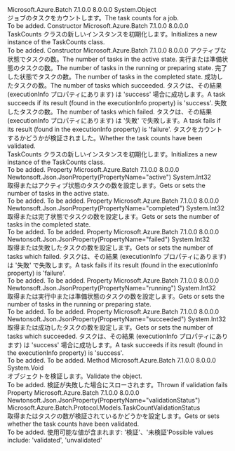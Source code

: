 <Type Name="TaskCounts" FullName="Microsoft.Azure.Batch.Protocol.Models.TaskCounts">
  <TypeSignature Language="C#" Value="public class TaskCounts" />
  <TypeSignature Language="ILAsm" Value=".class public auto ansi beforefieldinit TaskCounts extends System.Object" />
  <TypeSignature Language="DocId" Value="T:Microsoft.Azure.Batch.Protocol.Models.TaskCounts" />
  <TypeSignature Language="VB.NET" Value="Public Class TaskCounts" />
  <TypeSignature Language="F#" Value="type TaskCounts = class" />
  <AssemblyInfo>
    <AssemblyName>Microsoft.Azure.Batch</AssemblyName>
    <AssemblyVersion>7.1.0.0</AssemblyVersion>
    <AssemblyVersion>8.0.0.0</AssemblyVersion>
  </AssemblyInfo>
  <Base>
    <BaseTypeName>System.Object</BaseTypeName>
  </Base>
  <Interfaces />
  <Docs>
    <summary>
            <span data-ttu-id="3511c-101">ジョブのタスクをカウントします。</span><span class="sxs-lookup"><span data-stu-id="3511c-101">The task counts for a job.</span></span>
            </summary>
    <remarks>To be added.</remarks>
  </Docs>
  <Members>
    <Member MemberName=".ctor">
      <MemberSignature Language="C#" Value="public TaskCounts ();" />
      <MemberSignature Language="ILAsm" Value=".method public hidebysig specialname rtspecialname instance void .ctor() cil managed" />
      <MemberSignature Language="DocId" Value="M:Microsoft.Azure.Batch.Protocol.Models.TaskCounts.#ctor" />
      <MemberSignature Language="VB.NET" Value="Public Sub New ()" />
      <MemberType>Constructor</MemberType>
      <AssemblyInfo>
        <AssemblyName>Microsoft.Azure.Batch</AssemblyName>
        <AssemblyVersion>7.1.0.0</AssemblyVersion>
        <AssemblyVersion>8.0.0.0</AssemblyVersion>
      </AssemblyInfo>
      <Parameters />
      <Docs>
        <summary>
            <span data-ttu-id="3511c-102">TaskCounts クラスの新しいインスタンスを初期化します。</span><span class="sxs-lookup"><span data-stu-id="3511c-102">Initializes a new instance of the TaskCounts class.</span></span>
            </summary>
        <remarks>To be added.</remarks>
      </Docs>
    </Member>
    <Member MemberName=".ctor">
      <MemberSignature Language="C#" Value="public TaskCounts (int active, int running, int completed, int succeeded, int failed, Microsoft.Azure.Batch.Protocol.Models.TaskCountValidationStatus validationStatus);" />
      <MemberSignature Language="ILAsm" Value=".method public hidebysig specialname rtspecialname instance void .ctor(int32 active, int32 running, int32 completed, int32 succeeded, int32 failed, valuetype Microsoft.Azure.Batch.Protocol.Models.TaskCountValidationStatus validationStatus) cil managed" />
      <MemberSignature Language="DocId" Value="M:Microsoft.Azure.Batch.Protocol.Models.TaskCounts.#ctor(System.Int32,System.Int32,System.Int32,System.Int32,System.Int32,Microsoft.Azure.Batch.Protocol.Models.TaskCountValidationStatus)" />
      <MemberSignature Language="VB.NET" Value="Public Sub New (active As Integer, running As Integer, completed As Integer, succeeded As Integer, failed As Integer, validationStatus As TaskCountValidationStatus)" />
      <MemberSignature Language="F#" Value="new Microsoft.Azure.Batch.Protocol.Models.TaskCounts : int * int * int * int * int * Microsoft.Azure.Batch.Protocol.Models.TaskCountValidationStatus -&gt; Microsoft.Azure.Batch.Protocol.Models.TaskCounts" Usage="new Microsoft.Azure.Batch.Protocol.Models.TaskCounts (active, running, completed, succeeded, failed, validationStatus)" />
      <MemberType>Constructor</MemberType>
      <AssemblyInfo>
        <AssemblyName>Microsoft.Azure.Batch</AssemblyName>
        <AssemblyVersion>7.1.0.0</AssemblyVersion>
        <AssemblyVersion>8.0.0.0</AssemblyVersion>
      </AssemblyInfo>
      <Parameters>
        <Parameter Name="active" Type="System.Int32" />
        <Parameter Name="running" Type="System.Int32" />
        <Parameter Name="completed" Type="System.Int32" />
        <Parameter Name="succeeded" Type="System.Int32" />
        <Parameter Name="failed" Type="System.Int32" />
        <Parameter Name="validationStatus" Type="Microsoft.Azure.Batch.Protocol.Models.TaskCountValidationStatus" />
      </Parameters>
      <Docs>
        <param name="active"><span data-ttu-id="3511c-103">アクティブな状態でタスクの数。</span><span class="sxs-lookup"><span data-stu-id="3511c-103">The number of tasks in the active state.</span></span></param>
        <param name="running"><span data-ttu-id="3511c-104">実行または準備状態のタスクの数。</span><span class="sxs-lookup"><span data-stu-id="3511c-104">The number of tasks in the running or preparing state.</span></span></param>
        <param name="completed"><span data-ttu-id="3511c-105">完了した状態でタスクの数。</span><span class="sxs-lookup"><span data-stu-id="3511c-105">The number of tasks in the completed state.</span></span></param>
        <param name="succeeded"><span data-ttu-id="3511c-106">成功したタスクの数。</span><span class="sxs-lookup"><span data-stu-id="3511c-106">The number of tasks which succeeded.</span></span> <span data-ttu-id="3511c-107">タスクは、その結果 (executionInfo プロパティにあります) は 'success' 場合に成功します。</span><span class="sxs-lookup"><span data-stu-id="3511c-107">A task succeeds if its result (found in the executionInfo property) is 'success'.</span></span></param>
        <param name="failed"><span data-ttu-id="3511c-108">失敗したタスクの数。</span><span class="sxs-lookup"><span data-stu-id="3511c-108">The number of tasks which failed.</span></span> <span data-ttu-id="3511c-109">タスクは、その結果 (executionInfo プロパティにあります) は '失敗' で失敗します。</span><span class="sxs-lookup"><span data-stu-id="3511c-109">A task fails if its result (found in the executionInfo property) is 'failure'.</span></span></param>
        <param name="validationStatus"><span data-ttu-id="3511c-110">タスクをカウントするかどうかが検証されました。</span><span class="sxs-lookup"><span data-stu-id="3511c-110">Whether the task counts have been validated.</span></span></param>
        <summary>
            <span data-ttu-id="3511c-111">TaskCounts クラスの新しいインスタンスを初期化します。</span><span class="sxs-lookup"><span data-stu-id="3511c-111">Initializes a new instance of the TaskCounts class.</span></span>
            </summary>
        <remarks>To be added.</remarks>
      </Docs>
    </Member>
    <Member MemberName="Active">
      <MemberSignature Language="C#" Value="public int Active { get; set; }" />
      <MemberSignature Language="ILAsm" Value=".property instance int32 Active" />
      <MemberSignature Language="DocId" Value="P:Microsoft.Azure.Batch.Protocol.Models.TaskCounts.Active" />
      <MemberSignature Language="VB.NET" Value="Public Property Active As Integer" />
      <MemberSignature Language="F#" Value="member this.Active : int with get, set" Usage="Microsoft.Azure.Batch.Protocol.Models.TaskCounts.Active" />
      <MemberType>Property</MemberType>
      <AssemblyInfo>
        <AssemblyName>Microsoft.Azure.Batch</AssemblyName>
        <AssemblyVersion>7.1.0.0</AssemblyVersion>
        <AssemblyVersion>8.0.0.0</AssemblyVersion>
      </AssemblyInfo>
      <Attributes>
        <Attribute>
          <AttributeName>Newtonsoft.Json.JsonProperty(PropertyName="active")</AttributeName>
        </Attribute>
      </Attributes>
      <ReturnValue>
        <ReturnType>System.Int32</ReturnType>
      </ReturnValue>
      <Docs>
        <summary>
            <span data-ttu-id="3511c-112">取得またはアクティブ状態のタスクの数を設定します。</span><span class="sxs-lookup"><span data-stu-id="3511c-112">Gets or sets the number of tasks in the active state.</span></span>
            </summary>
        <value>To be added.</value>
        <remarks>To be added.</remarks>
      </Docs>
    </Member>
    <Member MemberName="Completed">
      <MemberSignature Language="C#" Value="public int Completed { get; set; }" />
      <MemberSignature Language="ILAsm" Value=".property instance int32 Completed" />
      <MemberSignature Language="DocId" Value="P:Microsoft.Azure.Batch.Protocol.Models.TaskCounts.Completed" />
      <MemberSignature Language="VB.NET" Value="Public Property Completed As Integer" />
      <MemberSignature Language="F#" Value="member this.Completed : int with get, set" Usage="Microsoft.Azure.Batch.Protocol.Models.TaskCounts.Completed" />
      <MemberType>Property</MemberType>
      <AssemblyInfo>
        <AssemblyName>Microsoft.Azure.Batch</AssemblyName>
        <AssemblyVersion>7.1.0.0</AssemblyVersion>
        <AssemblyVersion>8.0.0.0</AssemblyVersion>
      </AssemblyInfo>
      <Attributes>
        <Attribute>
          <AttributeName>Newtonsoft.Json.JsonProperty(PropertyName="completed")</AttributeName>
        </Attribute>
      </Attributes>
      <ReturnValue>
        <ReturnType>System.Int32</ReturnType>
      </ReturnValue>
      <Docs>
        <summary>
            <span data-ttu-id="3511c-113">取得または完了状態でタスクの数を設定します。</span><span class="sxs-lookup"><span data-stu-id="3511c-113">Gets or sets the number of tasks in the completed state.</span></span>
            </summary>
        <value>To be added.</value>
        <remarks>To be added.</remarks>
      </Docs>
    </Member>
    <Member MemberName="Failed">
      <MemberSignature Language="C#" Value="public int Failed { get; set; }" />
      <MemberSignature Language="ILAsm" Value=".property instance int32 Failed" />
      <MemberSignature Language="DocId" Value="P:Microsoft.Azure.Batch.Protocol.Models.TaskCounts.Failed" />
      <MemberSignature Language="VB.NET" Value="Public Property Failed As Integer" />
      <MemberSignature Language="F#" Value="member this.Failed : int with get, set" Usage="Microsoft.Azure.Batch.Protocol.Models.TaskCounts.Failed" />
      <MemberType>Property</MemberType>
      <AssemblyInfo>
        <AssemblyName>Microsoft.Azure.Batch</AssemblyName>
        <AssemblyVersion>7.1.0.0</AssemblyVersion>
        <AssemblyVersion>8.0.0.0</AssemblyVersion>
      </AssemblyInfo>
      <Attributes>
        <Attribute>
          <AttributeName>Newtonsoft.Json.JsonProperty(PropertyName="failed")</AttributeName>
        </Attribute>
      </Attributes>
      <ReturnValue>
        <ReturnType>System.Int32</ReturnType>
      </ReturnValue>
      <Docs>
        <summary>
            <span data-ttu-id="3511c-114">取得または失敗したタスクの数を設定します。</span><span class="sxs-lookup"><span data-stu-id="3511c-114">Gets or sets the number of tasks which failed.</span></span> <span data-ttu-id="3511c-115">タスクは、その結果 (executionInfo プロパティにあります) は '失敗' で失敗します。</span><span class="sxs-lookup"><span data-stu-id="3511c-115">A task fails if its result (found in the executionInfo property) is 'failure'.</span></span>
            </summary>
        <value>To be added.</value>
        <remarks>To be added.</remarks>
      </Docs>
    </Member>
    <Member MemberName="Running">
      <MemberSignature Language="C#" Value="public int Running { get; set; }" />
      <MemberSignature Language="ILAsm" Value=".property instance int32 Running" />
      <MemberSignature Language="DocId" Value="P:Microsoft.Azure.Batch.Protocol.Models.TaskCounts.Running" />
      <MemberSignature Language="VB.NET" Value="Public Property Running As Integer" />
      <MemberSignature Language="F#" Value="member this.Running : int with get, set" Usage="Microsoft.Azure.Batch.Protocol.Models.TaskCounts.Running" />
      <MemberType>Property</MemberType>
      <AssemblyInfo>
        <AssemblyName>Microsoft.Azure.Batch</AssemblyName>
        <AssemblyVersion>7.1.0.0</AssemblyVersion>
        <AssemblyVersion>8.0.0.0</AssemblyVersion>
      </AssemblyInfo>
      <Attributes>
        <Attribute>
          <AttributeName>Newtonsoft.Json.JsonProperty(PropertyName="running")</AttributeName>
        </Attribute>
      </Attributes>
      <ReturnValue>
        <ReturnType>System.Int32</ReturnType>
      </ReturnValue>
      <Docs>
        <summary>
            <span data-ttu-id="3511c-116">取得または実行中または準備状態のタスクの数を設定します。</span><span class="sxs-lookup"><span data-stu-id="3511c-116">Gets or sets the number of tasks in the running or preparing state.</span></span>
            </summary>
        <value>To be added.</value>
        <remarks>To be added.</remarks>
      </Docs>
    </Member>
    <Member MemberName="Succeeded">
      <MemberSignature Language="C#" Value="public int Succeeded { get; set; }" />
      <MemberSignature Language="ILAsm" Value=".property instance int32 Succeeded" />
      <MemberSignature Language="DocId" Value="P:Microsoft.Azure.Batch.Protocol.Models.TaskCounts.Succeeded" />
      <MemberSignature Language="VB.NET" Value="Public Property Succeeded As Integer" />
      <MemberSignature Language="F#" Value="member this.Succeeded : int with get, set" Usage="Microsoft.Azure.Batch.Protocol.Models.TaskCounts.Succeeded" />
      <MemberType>Property</MemberType>
      <AssemblyInfo>
        <AssemblyName>Microsoft.Azure.Batch</AssemblyName>
        <AssemblyVersion>7.1.0.0</AssemblyVersion>
        <AssemblyVersion>8.0.0.0</AssemblyVersion>
      </AssemblyInfo>
      <Attributes>
        <Attribute>
          <AttributeName>Newtonsoft.Json.JsonProperty(PropertyName="succeeded")</AttributeName>
        </Attribute>
      </Attributes>
      <ReturnValue>
        <ReturnType>System.Int32</ReturnType>
      </ReturnValue>
      <Docs>
        <summary>
            <span data-ttu-id="3511c-117">取得または成功したタスクの数を設定します。</span><span class="sxs-lookup"><span data-stu-id="3511c-117">Gets or sets the number of tasks which succeeded.</span></span> <span data-ttu-id="3511c-118">タスクは、その結果 (executionInfo プロパティにあります) は 'success' 場合に成功します。</span><span class="sxs-lookup"><span data-stu-id="3511c-118">A task succeeds if its result (found in the executionInfo property) is 'success'.</span></span>
            </summary>
        <value>To be added.</value>
        <remarks>To be added.</remarks>
      </Docs>
    </Member>
    <Member MemberName="Validate">
      <MemberSignature Language="C#" Value="public virtual void Validate ();" />
      <MemberSignature Language="ILAsm" Value=".method public hidebysig newslot virtual instance void Validate() cil managed" />
      <MemberSignature Language="DocId" Value="M:Microsoft.Azure.Batch.Protocol.Models.TaskCounts.Validate" />
      <MemberSignature Language="VB.NET" Value="Public Overridable Sub Validate ()" />
      <MemberSignature Language="F#" Value="abstract member Validate : unit -&gt; unit&#xA;override this.Validate : unit -&gt; unit" Usage="taskCounts.Validate " />
      <MemberType>Method</MemberType>
      <AssemblyInfo>
        <AssemblyName>Microsoft.Azure.Batch</AssemblyName>
        <AssemblyVersion>7.1.0.0</AssemblyVersion>
        <AssemblyVersion>8.0.0.0</AssemblyVersion>
      </AssemblyInfo>
      <ReturnValue>
        <ReturnType>System.Void</ReturnType>
      </ReturnValue>
      <Parameters />
      <Docs>
        <summary>
            <span data-ttu-id="3511c-119">オブジェクトを検証します。</span><span class="sxs-lookup"><span data-stu-id="3511c-119">Validate the object.</span></span>
            </summary>
        <remarks>To be added.</remarks>
        <exception cref="T:Microsoft.Rest.ValidationException">
            <span data-ttu-id="3511c-120">検証が失敗した場合にスローされます。</span><span class="sxs-lookup"><span data-stu-id="3511c-120">Thrown if validation fails</span></span>
            </exception>
      </Docs>
    </Member>
    <Member MemberName="ValidationStatus">
      <MemberSignature Language="C#" Value="public Microsoft.Azure.Batch.Protocol.Models.TaskCountValidationStatus ValidationStatus { get; set; }" />
      <MemberSignature Language="ILAsm" Value=".property instance valuetype Microsoft.Azure.Batch.Protocol.Models.TaskCountValidationStatus ValidationStatus" />
      <MemberSignature Language="DocId" Value="P:Microsoft.Azure.Batch.Protocol.Models.TaskCounts.ValidationStatus" />
      <MemberSignature Language="VB.NET" Value="Public Property ValidationStatus As TaskCountValidationStatus" />
      <MemberSignature Language="F#" Value="member this.ValidationStatus : Microsoft.Azure.Batch.Protocol.Models.TaskCountValidationStatus with get, set" Usage="Microsoft.Azure.Batch.Protocol.Models.TaskCounts.ValidationStatus" />
      <MemberType>Property</MemberType>
      <AssemblyInfo>
        <AssemblyName>Microsoft.Azure.Batch</AssemblyName>
        <AssemblyVersion>7.1.0.0</AssemblyVersion>
        <AssemblyVersion>8.0.0.0</AssemblyVersion>
      </AssemblyInfo>
      <Attributes>
        <Attribute>
          <AttributeName>Newtonsoft.Json.JsonProperty(PropertyName="validationStatus")</AttributeName>
        </Attribute>
      </Attributes>
      <ReturnValue>
        <ReturnType>Microsoft.Azure.Batch.Protocol.Models.TaskCountValidationStatus</ReturnType>
      </ReturnValue>
      <Docs>
        <summary>
            <span data-ttu-id="3511c-121">取得またはタスクの数が検証されているかどうかを設定します。</span><span class="sxs-lookup"><span data-stu-id="3511c-121">Gets or sets whether the task counts have been validated.</span></span>
            </summary>
        <value>To be added.</value>
        <remarks>
            <span data-ttu-id="3511c-122">使用可能な値が含まれます: '検証'、'未検証'</span><span class="sxs-lookup"><span data-stu-id="3511c-122">Possible values include: 'validated', 'unvalidated'</span></span>
            </remarks>
      </Docs>
    </Member>
  </Members>
</Type>
